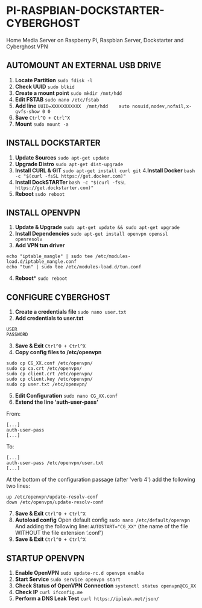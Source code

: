 # PI-RASPBIAN-DOCKSTARTER-CYBERGHOST
Home Media Server on Raspberry Pi, Raspbian Server, Dockstarter and Cyberghost VPN

## AUTOMOUNT AN EXTERNAL USB DRIVE
1. **Locate Partition**
`sudo fdisk -l`
2. **Check UUID**
`sudo blkid`
3. **Create a mount point**
`sudo mkdir /mnt/hdd`
4. **Edit FSTAB**
`sudo nano /etc/fstab`
5. **Add line**
`UUID=XXXXXXXXXXX  /mnt/hdd    auto nosuid,nodev,nofail,x-gvfs-show 0 0`
6. **Save**
`Ctrl^O + Ctrl^X`
7. **Mount**
`sudo mount -a`

## INSTALL DOCKSTARTER
1. **Update Sources**
`sudo apt-get update`
2. **Upgrade Distro**
`sudo apt-get dist-upgrade`
3. **Install CURL & GIT**
`sudo apt-get install curl git`
4.**Install Docker**
`bash -c "$(curl -fsSL https://get.docker.com)"`
5. **Install DockSTARTer**
`bash -c "$(curl -fsSL https://get.dockstarter.com)"`
6. **Reboot**
`sudo reboot`

## INSTALL OPENVPN
1. **Update & Upgrade**
`sudo apt-get update && sudo apt-get upgrade`
2. **Install Dependencies**
`sudo apt-get install openvpn openssl openresolv`
3. **Add VPN tun driver**
```
echo "iptable_mangle" | sudo tee /etc/modules-load.d/iptable_mangle.conf
echo "tun" | sudo tee /etc/modules-load.d/tun.conf
```
4. **Reboot***
`sudo reboot`

## CONFIGURE CYBERGHOST
1. **Create a credentials file**
`sudo nano user.txt`
2. **Add credentials to user.txt**
```
USER
PASSWORD
```
3. **Save & Exit**
`Ctrl^O + Ctrl^X`
4. **Copy config files to /etc/openvpn**
```
sudo cp CG_XX.conf /etc/openvpn/
sudo cp ca.crt /etc/openvpn/
sudo cp client.crt /etc/openvpn/
sudo cp client.key /etc/openvpn/
sudo cp user.txt /etc/openvpn/
```
5. **Edit Configuration**
`sudo nano CG_XX.conf`
6. **Extend the line ‘auth-user-pass’**

From:
```
[...]
auth-user-pass
[...]
```
  To:
```
[...]
auth-user-pass /etc/openvpn/user.txt
[...]
```
At the bottom of the configuration passage (after 'verb 4') add the following two lines:
```
up /etc/openvpn/update-resolv-conf
down /etc/openvpn/update-resolv-conf
```
7. **Save & Exit**
`Ctrl^O + Ctrl^X`
8. **Autoload config**
Open default config
`sudo nano /etc/default/openvpn`
And adding the following line:
`AUTOSTART="CG_XX"`
(the name of the file WITHOUT the file extension ‘.conf’)
9. **Save & Exit**
`Ctrl^O + Ctrl^X`

## STARTUP OPENVPN
1. **Enable OpenVPN**
`sudo update-rc.d openvpn enable`
2. **Start Service**
`sudo service openvpn start`
3. **Check Status of OpenVPN Connection**
`systemctl status openvpn@CG_XX`
4. **Check IP**
`curl ifconfig.me`
5. **Perform a DNS Leak Test**
`curl https://ipleak.net/json/`
